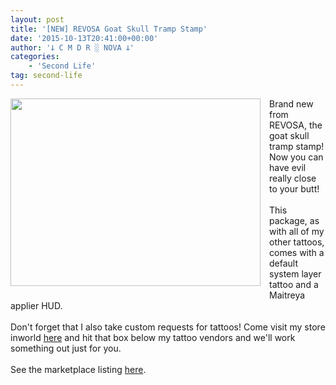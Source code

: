 ```yaml
---
layout: post
title: '[NEW] REVOSA Goat Skull Tramp Stamp'
date: '2015-10-13T20:41:00+00:00'
author: '𐕣 C M D R ░ NOVA 𐕣'
categories:
    - 'Second Life'
tag: second-life
---
```


<div style="clear: both; text-align: center;">
<a href="http://1.bp.blogspot.com/-hpI5BK_cX0c/Vh1r-JtjDxI/AAAAAAAAAZs/DbGGcnug4lc/s1600/trampad.png" style="clear: left; float: left; margin-bottom: 1em; margin-right: 1em;"><img border="0" height="300" src="http://1.bp.blogspot.com/-hpI5BK_cX0c/Vh1r-JtjDxI/AAAAAAAAAZs/DbGGcnug4lc/s400/trampad.png" width="400" /></a></div>
Brand new from REVOSA, the goat skull tramp stamp! Now you can have evil really close to your butt!<br />
<br />
This package, as with all of my other tattoos, comes with a default system layer tattoo and a Maitreya applier HUD.<br />
<br />
Don't forget that I also take custom requests for tattoos! Come visit my store inworld <a href="http://maps.secondlife.com/secondlife/Pisces/199/236/27" target="_blank" rel="noopener">here</a> and hit that box below my tattoo vendors and we'll work something out just for you.<br />
<br />
See the marketplace listing <a href="https://marketplace.secondlife.com/p/REVOSA-Goat-Skull-Tramp-Stamp-Maitreya-Applier/7877187" target="_blank" rel="noopener">here</a>.